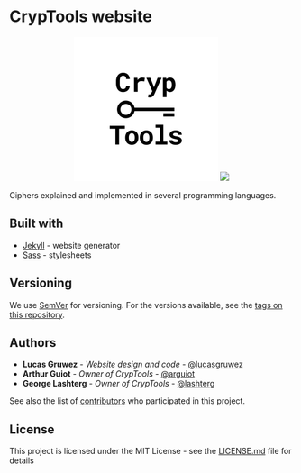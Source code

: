 # CrypTools website

<p align="center">
    <img height="256" src="/img/logo.png">
    <img src="//img.sheilds.io/github/license/cryptools/cryptools.github.io.svg">
</p>

Ciphers explained and implemented in several programming languages.

## Built with

- [Jekyll](https://jekyllrb.com) - website generator
- [Sass](https://sass-lang.com) - stylesheets

## Versioning

We use [SemVer](http://semver.org/) for versioning. For the versions available, see the [tags on this repository](https://github.com/cryptools/cryptools.github.io/tags).

## Authors

* **Lucas Gruwez** - *Website design and code* - [@lucasgruwez](https://github.com/lucasgruwez)
* **Arthur Guiot** - *Owner of CrypTools* - [@arguiot](https://github.com/arguiot)
* **George Lashterg** - *Owner of CrypTools* - [@lashterg](https://github.com/lashterg)

See also the list of [contributors](https://github.com/cryptools/cryptools.github.io/contributors) who participated in this project.

## License

This project is licensed under the MIT License - see the [LICENSE.md](LICENSE.md) file for details
